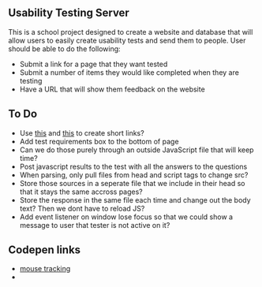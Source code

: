 ## Usability Testing Server
This is a school project designed to create a website and database that will allow users to easily create usability tests and send them to people.
User should be able to do the following:

* Submit a link for a page that they want tested
* Submit a number of items they would like completed when they are testing
* Have a URL that will show them feedback on the website

## To Do

* Use [this](https://github.com/ogt/valid-url) and [this](https://github.com/dylang/shortid) to create short links?
* Add test requirements box to the bottom of page
* Can we do those purely through an outside JavaScript file that will keep time?
* Post javascript results to the test with all the answers to the questions
* When parsing, only pull files from head and script tags to change src?
* Store those sources in a seperate file that we include in their head so that it stays the same accross pages?
* Store the response in the same file each time and change out the body text? Then we dont have to reload JS?
* Add event listener on window lose focus so that we could show a message to user that tester is not active on it?

## Codepen links

* [mouse tracking](https://codepen.io/riderjensen/pen/xaRNEy)
* 

